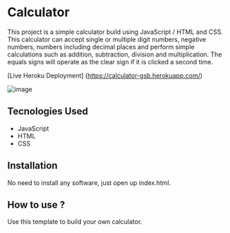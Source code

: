 # Calculator

This project is a simple calculator build using JavaScript / HTML and CSS. This calculator can accept single or multiple digit numbers, negative numbers, numbers including decimal places and perform simple calculations such as addition, subtraction, division and multiplication. The equals signs will operate as the clear sign if it is clicked a second time.

[Live Heroku Deployment] (https://calculator-gsb.herokuapp.com/)

![image](https://user-images.githubusercontent.com/108242839/181597957-68965194-d5fd-4af6-b82f-a184c5f9818b.png)

## Tecnologies Used

* JavaScript
* HTML
* CSS

## Installation

No need to install any software, just open up index.html.

## How to use ?

Use this template to build your own calculator.
